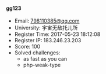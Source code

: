 #### gg123  

* Email: 798110385@qq.com  
* University: 宇宙无敌托儿所  
* Register Time: 2017-05-23 18:12:08  
* Register IP: 183.246.23.203  
* Score: 100  
* Solved challenges: 
  * as fast as you can  
  * php-weak-type  
